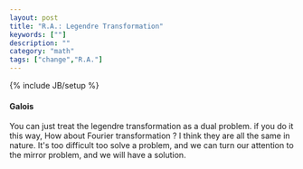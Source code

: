 ```yaml
---
layout: post
title: "R.A.: Legendre Transformation"
keywords: [""]
description: ""
category: "math"
tags: ["change","R.A."]
---
```

{% include JB/setup %}


#### Galois
You can just treat the legendre transformation as a dual problem. if you do it
this way, How about Fourier transformation ?  I think they are all the same in
nature. It's too difficult too solve a problem, and we can turn our attention to
the mirror problem, and we will have a solution.
